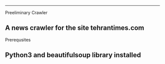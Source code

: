 -------------------------------------------
Preeliminary Crawler

A news crawler for the site tehrantimes.com
-------------------------------------------
Prerequsites

Python3 and beautifulsoup library installed
-------------------------------------------
